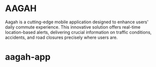 # AAGAH
Aagah is a cutting-edge mobile application designed to enhance users' daily commute experience. This innovative solution offers real-time location-based alerts, delivering crucial information on traffic conditions, accidents, and road closures precisely where users are. 

# aagah-app
